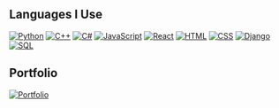 ## Languages I Use

[![Python](https://img.simpleicons.org/python/3776AB?style=flat-square&logoColor=white)](https://www.python.org/)
[![C++](https://img.simpleicons.org/cplusplus/00599C?style=flat-square&logoColor=white)](https://en.cppreference.com/w/)
[![C#](https://img.simpleicons.org/csharp/239120?style=flat-square&logoColor=white)](https://learn.microsoft.com/en-us/dotnet/csharp/)
[![JavaScript](https://img.simpleicons.org/javascript/F7DF1E?style=flat-square&logoColor=black)](https://developer.mozilla.org/en-US/docs/Web/JavaScript)
[![React](https://img.simpleicons.org/react/61DAFB?style=flat-square&logoColor=black)](https://reactjs.org/)
[![HTML](https://img.simpleicons.org/html5/E34F26?style=flat-square&logoColor=white)](https://developer.mozilla.org/en-US/docs/Web/HTML)
[![CSS](https://img.simpleicons.org/css3/1572B6?style=flat-square&logoColor=white)](https://developer.mozilla.org/en-US/docs/Web/CSS)
[![Django](https://img.simpleicons.org/django/092E20?style=flat-square&logoColor=white)](https://www.djangoproject.com/)
[![SQL](https://img.simpleicons.org/sql/003B57?style=flat-square&logoColor=white)](https://www.sqlite.org/)

## Portfolio

[![Portfolio](https://img.simpleicons.org/github/000000?style=flat-square&logo=github&logoColor=white)](https://ahmedzaki246.github.io/Portfolio-V2.0/)
<!--Ahmedzaki246/Ahmedzaki246 is a ✨ special ✨ repository because its `README.md` (this file) appears on your GitHub profile.
You can click the Preview link to take a look at your changes.
--->
